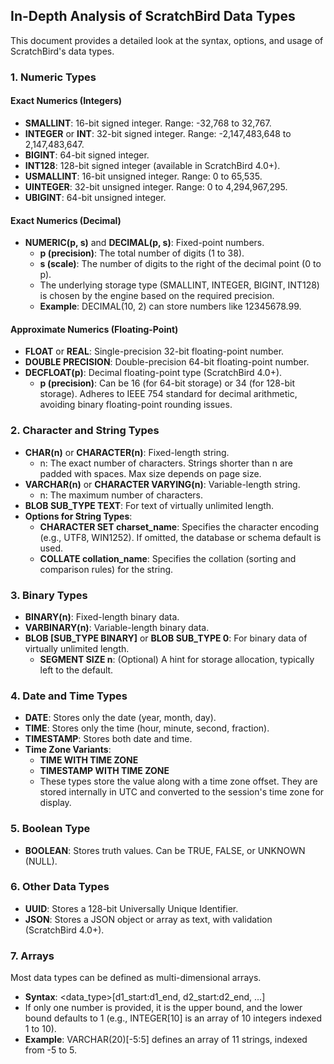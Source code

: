 ## **In-Depth Analysis of ScratchBird Data Types**

This document provides a detailed look at the syntax, options, and usage of ScratchBird's data types.

### **1\. Numeric Types**

#### **Exact Numerics (Integers)**

* **SMALLINT**: 16-bit signed integer. Range: \-32,768 to 32,767.  
* **INTEGER** or **INT**: 32-bit signed integer. Range: \-2,147,483,648 to 2,147,483,647.  
* **BIGINT**: 64-bit signed integer.  
* **INT128**: 128-bit signed integer (available in ScratchBird 4.0+).  
* **USMALLINT**: 16-bit unsigned integer. Range: 0 to 65,535.  
* **UINTEGER**: 32-bit unsigned integer. Range: 0 to 4,294,967,295.  
* **UBIGINT**: 64-bit unsigned integer.

#### **Exact Numerics (Decimal)**

* **NUMERIC(p, s)** and **DECIMAL(p, s)**: Fixed-point numbers.  
  * **p (precision)**: The total number of digits (1 to 38).  
  * **s (scale)**: The number of digits to the right of the decimal point (0 to p).  
  * The underlying storage type (SMALLINT, INTEGER, BIGINT, INT128) is chosen by the engine based on the required precision.  
  * **Example**: DECIMAL(10, 2\) can store numbers like 12345678.99.

#### **Approximate Numerics (Floating-Point)**

* **FLOAT** or **REAL**: Single-precision 32-bit floating-point number.  
* **DOUBLE PRECISION**: Double-precision 64-bit floating-point number.  
* **DECFLOAT(p)**: Decimal floating-point type (ScratchBird 4.0+).  
  * **p (precision)**: Can be 16 (for 64-bit storage) or 34 (for 128-bit storage). Adheres to IEEE 754 standard for decimal arithmetic, avoiding binary floating-point rounding issues.

### **2\. Character and String Types**

* **CHAR(n)** or **CHARACTER(n)**: Fixed-length string.  
  * n: The exact number of characters. Strings shorter than n are padded with spaces. Max size depends on page size.  
* **VARCHAR(n)** or **CHARACTER VARYING(n)**: Variable-length string.  
  * n: The maximum number of characters.  
* **BLOB SUB\_TYPE TEXT**: For text of virtually unlimited length.  
* **Options for String Types**:  
  * **CHARACTER SET charset\_name**: Specifies the character encoding (e.g., UTF8, WIN1252). If omitted, the database or schema default is used.  
  * **COLLATE collation\_name**: Specifies the collation (sorting and comparison rules) for the string.

### **3\. Binary Types**

* **BINARY(n)**: Fixed-length binary data.  
* **VARBINARY(n)**: Variable-length binary data.  
* **BLOB \[SUB\_TYPE BINARY\]** or **BLOB SUB\_TYPE 0**: For binary data of virtually unlimited length.  
  * **SEGMENT SIZE n**: (Optional) A hint for storage allocation, typically left to the default.

### **4\. Date and Time Types**

* **DATE**: Stores only the date (year, month, day).  
* **TIME**: Stores only the time (hour, minute, second, fraction).  
* **TIMESTAMP**: Stores both date and time.  
* **Time Zone Variants**:  
  * **TIME WITH TIME ZONE**  
  * **TIMESTAMP WITH TIME ZONE**  
  * These types store the value along with a time zone offset. They are stored internally in UTC and converted to the session's time zone for display.

### **5\. Boolean Type**

* **BOOLEAN**: Stores truth values. Can be TRUE, FALSE, or UNKNOWN (NULL).

### **6\. Other Data Types**

* **UUID**: Stores a 128-bit Universally Unique Identifier.  
* **JSON**: Stores a JSON object or array as text, with validation (ScratchBird 4.0+).

### **7\. Arrays**

Most data types can be defined as multi-dimensional arrays.

* **Syntax**: \<data\_type\>\[d1\_start:d1\_end, d2\_start:d2\_end, ...\]  
* If only one number is provided, it is the upper bound, and the lower bound defaults to 1 (e.g., INTEGER\[10\] is an array of 10 integers indexed 1 to 10).  
* **Example**: VARCHAR(20)\[-5:5\] defines an array of 11 strings, indexed from \-5 to 5\.
